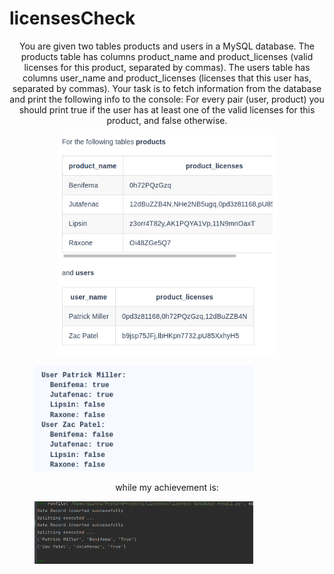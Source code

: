 # licensesCheck

<p align="center">
You are given two tables products and users in a MySQL database. The products table has columns product_name and product_licenses (valid licenses for this product, separated by commas). The users table has columns user_name and product_licenses (licenses that this user has, separated by commas).
Your task is to fetch information from the database and print the following info to the console: For every pair (user, product) you should print true if the user has at least one of the valid licenses for this product, and false otherwise. 
</p>

<p align="center">


  <img src="Figure_1.png" width="350" >
</p>


<figure>
  <img src="Figure_2.png" width="350"
 alt="output">
    
</figure>


<p align="center">
while my achievement is:
</p>
<figure>
  <img src="Figure_3.png" width="350"
 alt="output">

</figure>





